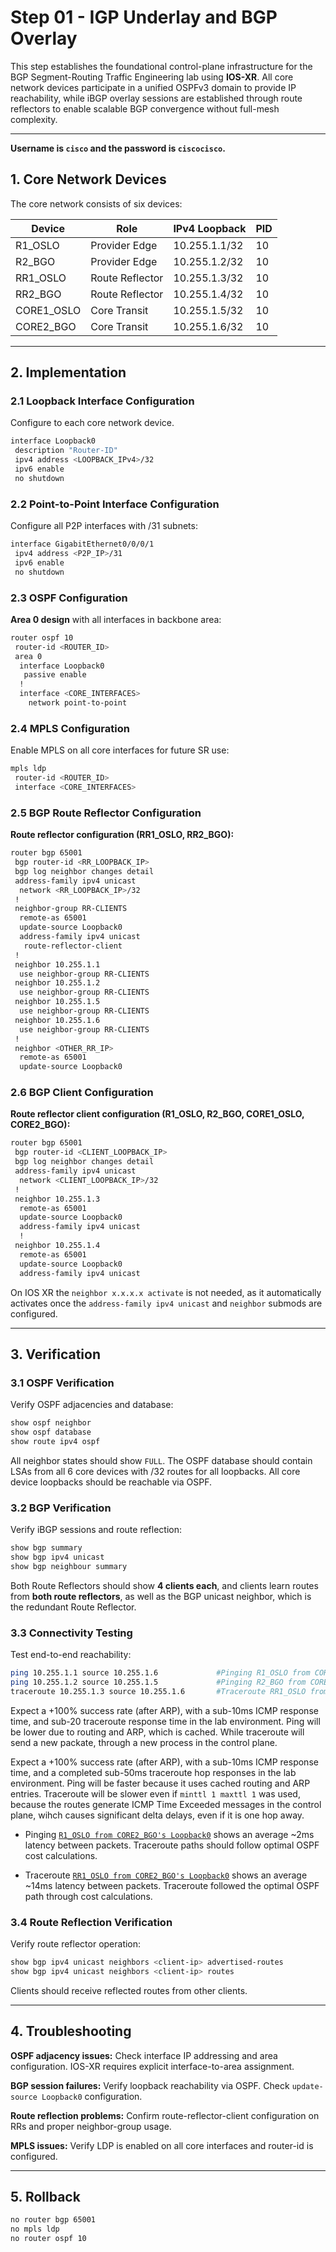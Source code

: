 # Step 01 - IGP Underlay and BGP Overlay

This step establishes the foundational control-plane infrastructure for the BGP Segment-Routing Traffic Engineering lab using **IOS-XR**. All core network devices participate in a unified OSPFv3 domain to provide IP reachability, while iBGP overlay sessions are established through route reflectors to enable scalable BGP convergence without full-mesh complexity.

---

**Username is `cisco` and the password is `ciscocisco`.**

## 1. Core Network Devices

The core network consists of six devices:

| Device      | Role                | IPv4 Loopback | PID |
|-------------|---------------------|---------------|-----|
| R1_OSLO     | Provider Edge       | 10.255.1.1/32 | 10  |
| R2_BGO      | Provider Edge       | 10.255.1.2/32 | 10  |
| RR1_OSLO    | Route Reflector     | 10.255.1.3/32 | 10  |
| RR2_BGO     | Route Reflector     | 10.255.1.4/32 | 10  |
| CORE1_OSLO  | Core Transit        | 10.255.1.5/32 | 10  |
| CORE2_BGO   | Core Transit        | 10.255.1.6/32 | 10  |

---

## 2. Implementation

### 2.1 Loopback Interface Configuration

Configure to each core network device.

```bash
interface Loopback0
 description "Router-ID"
 ipv4 address <LOOPBACK_IPv4>/32
 ipv6 enable
 no shutdown
```

### 2.2 Point-to-Point Interface Configuration

Configure all P2P interfaces with /31 subnets:

```bash
interface GigabitEthernet0/0/0/1
 ipv4 address <P2P_IP>/31
 ipv6 enable
 no shutdown
```

### 2.3 OSPF Configuration

**Area 0 design** with all interfaces in backbone area:

```bash
router ospf 10
 router-id <ROUTER_ID>
 area 0
  interface Loopback0
   passive enable
  !
  interface <CORE_INTERFACES>
    network point-to-point
```

### 2.4 MPLS Configuration

Enable MPLS on all core interfaces for future SR use:

```bash
mpls ldp
 router-id <ROUTER_ID>
 interface <CORE_INTERFACES>
```

### 2.5 BGP Route Reflector Configuration

**Route reflector configuration (RR1_OSLO, RR2_BGO):**

```bash
router bgp 65001
 bgp router-id <RR_LOOPBACK_IP>
 bgp log neighbor changes detail
 address-family ipv4 unicast
  network <RR_LOOPBACK_IP>/32
 !
 neighbor-group RR-CLIENTS
  remote-as 65001
  update-source Loopback0
  address-family ipv4 unicast
   route-reflector-client
 !
 neighbor 10.255.1.1
  use neighbor-group RR-CLIENTS
 neighbor 10.255.1.2
  use neighbor-group RR-CLIENTS
 neighbor 10.255.1.5
  use neighbor-group RR-CLIENTS
 neighbor 10.255.1.6
  use neighbor-group RR-CLIENTS
 !
 neighbor <OTHER_RR_IP>
  remote-as 65001
  update-source Loopback0
```

### 2.6 BGP Client Configuration

**Route reflector client configuration (R1_OSLO, R2_BGO, CORE1_OSLO, CORE2_BGO):**

```bash
router bgp 65001
 bgp router-id <CLIENT_LOOPBACK_IP>
 bgp log neighbor changes detail
 address-family ipv4 unicast
  network <CLIENT_LOOPBACK_IP>/32
 !
 neighbor 10.255.1.3
  remote-as 65001
  update-source Loopback0
  address-family ipv4 unicast
  !
 neighbor 10.255.1.4
  remote-as 65001
  update-source Loopback0
  address-family ipv4 unicast
```

On IOS XR the `neighbor x.x.x.x activate` is not needed, as it automatically activates once the `address-family ipv4 unicast` and `neighbor` submods are configured.

---

## 3. Verification

### 3.1 OSPF Verification

Verify OSPF adjacencies and database:

```bash
show ospf neighbor
show ospf database
show route ipv4 ospf
```

All neighbor states should show `FULL`. The OSPF database should contain LSAs from all 6 core devices with /32 routes for all loopbacks. All core device loopbacks should be reachable via OSPF.

### 3.2 BGP Verification

Verify iBGP sessions and route reflection:

```bash
show bgp summary
show bgp ipv4 unicast
show bgp neighbour summary
```

Both Route Reflectors should show **4 clients each**, and clients learn routes from **both route reflectors**, as well as the BGP unicast neighbor, which is the redundant Route Reflector.

### 3.3 Connectivity Testing

Test end-to-end reachability:

```bash
ping 10.255.1.1 source 10.255.1.6             #Pinging R1_OSLO from CORE2_BGO Lo0
ping 10.255.1.2 source 10.255.1.5             #Pinging R2_BGO from CORE1_OSLO Lo0
traceroute 10.255.1.3 source 10.255.1.6       #Traceroute RR1_OSLO from CORE2_BGO
```

Expect a +100% success rate (after ARP), with a sub-10ms ICMP response time, and sub-20 traceroute response time in the lab environment. Ping will be lower due to routing and ARP, which is cached. While traceroute will send a new packate, through a new process in the control plane.

Expect a +100% success rate (after ARP), with a sub-10ms ICMP response time, and a completed sub-50ms traceroute hop responses in the lab environment. Ping will be faster because it uses cached routing and ARP entries. Traceroute will be slower even if `minttl 1 maxttl 1` was used, because the routes generate ICMP Time Exceeded messages in the control plane, wihch causes significant delta delays, even if it is one hop away.

- Pinging [`R1_OSLO from CORE2_BGO's Loopback0`](/wireshark/Step01-CORE2_BGO-to-R1_OSLO-ICMP.pcap) shows an average ~2ms latency between packets. Traceroute paths should follow optimal OSPF cost calculations.

- Traceroute [`RR1_OSLO from CORE2_BGO's Loopback0`](/wireshark/Step01-RR1_OSLO-to-CORE2_BGO-TRACEROUTE.pcap) shows an average ~14ms latency between packets. Traceroute followed the optimal OSPF path through cost calculations. 

### 3.4 Route Reflection Verification

Verify route reflector operation:

```bash
show bgp ipv4 unicast neighbors <client-ip> advertised-routes
show bgp ipv4 unicast neighbors <client-ip> routes
```

Clients should receive reflected routes from other clients.

---

## 4. Troubleshooting

**OSPF adjacency issues:** Check interface IP addressing and area configuration. IOS-XR requires explicit interface-to-area assignment.

**BGP session failures:** Verify loopback reachability via OSPF. Check `update-source Loopback0` configuration.

**Route reflection problems:** Confirm route-reflector-client configuration on RRs and proper neighbor-group usage.

**MPLS issues:** Verify LDP is enabled on all core interfaces and router-id is configured.

---

## 5. Rollback

```bash
no router bgp 65001
no mpls ldp
no router ospf 10
```